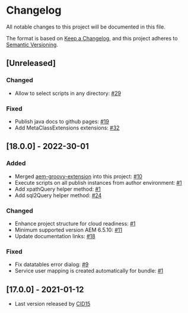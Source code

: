 # Changelog

All notable changes to this project will be documented in this file.

The format is based on [Keep a Changelog](https://keepachangelog.com/en/1.0.0/),
and this project adheres to [Semantic Versioning](https://semver.org/spec/v2.0.0.html).

## [Unreleased]

### Changed

- Allow to select scripts in any directory: [#29](https://github.com/orbinson/aem-groovy-console/issues/29)

### Fixed

- Publish java docs to github pages: [#19](https://github.com/orbinson/aem-groovy-console/issues/19)
- Add MetaClassExtensions extensions: [#32](https://github.com/orbinson/aem-groovy-console/issues/32)

## [18.0.0] - 2022-30-01

### Added

- Merged [aem-groovy-extension](https://github.com/icfnext/aem-groovy-extension) into this project: [#10](https://github.com/orbinson/aem-groovy-console/pull/10)
- Execute scripts on all publish instances from author environment: [#1](https://github.com/orbinson/aem-groovy-console/pull/1)
- Add xpathQuery helper method: [#1](https://github.com/orbinson/aem-groovy-console/pull/1)
- Add sql2Query helper method: [#24](https://github.com/orbinson/aem-groovy-console/pull/24)

### Changed

- Enhance project structure for cloud readiness: [#1](https://github.com/orbinson/aem-groovy-console/pull/1)
- Minimum supported version AEM 6.5.10: [#11](https://github.com/orbinson/aem-groovy-console/pull/11)
- Update documentation links: [#18](https://github.com/orbinson/aem-groovy-console/pull/18)

### Fixed

- Fix datatables error dialog: [#9](https://github.com/orbinson/aem-groovy-console/pull/9)
- Service user mapping is created automatically for bundle: [#1](https://github.com/orbinson/aem-groovy-console/pull/1)

## [17.0.0] - 2021-01-12

- Last version released by [CID15](https://github.com/CID15/aem-groovy-console)
